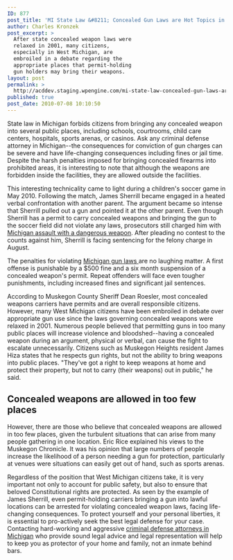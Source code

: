 ```yaml
---
ID: 877
post_title: 'MI State Law &#8211; Concealed Gun Laws are Hot Topics in West Michigan'
author: Charles Kronzek
post_excerpt: >
  After state concealed weapon laws were
  relaxed in 2001, many citizens,
  especially in West Michigan, are
  embroiled in a debate regarding the
  appropriate places that permit-holding
  gun holders may bring their weapons.
layout: post
permalink: >
  http://acddev.staging.wpengine.com/mi-state-law-concealed-gun-laws-are-hot-topics-in-west-michigan.html
published: true
post_date: 2010-07-08 10:10:50
---
```

State law in Michigan forbids citizens from bringing any concealed weapon into several public places, including schools, courtrooms, child care centers, hospitals, sports arenas, or casinos. Ask any criminal defense attorney in Michigan--the consequences for conviction of gun charges can be severe and have life-changing consequences including fines or jail time. Despite the harsh penalties imposed for bringing concealed firearms into prohibited areas, it is interesting to note that although the weapons are forbidden inside the facilities, they are allowed outside the facilities.

This interesting technicality came to light during a children's soccer game in May 2010. Following the match, James Sherrill became engaged in a heated verbal confrontation with another parent. The argument became so intense that Sherrill pulled out a gun and pointed it at the other parent. Even though Sherrill has a permit to carry concealed weapons and bringing the gun to the soccer field did not violate any laws, prosecutors still charged him with <a href="http://acddev.staging.wpengine.com/michigan-assault-dangerous-weapon-attorneys.html" target="_blank">Michigan assault with a dangerous weapon</a>. After pleading no contest to the counts against him, Sherrill is facing sentencing for the felony charge in August.

The penalties for violating <a href="http://acddev.staging.wpengine.com/firearm-charges.html" target="_blank">Michigan gun laws </a>are no laughing matter. A first offense is punishable by a $500 fine and a six month suspension of a concealed weapon's permit. Repeat offenders will face even tougher punishments, including increased fines and significant jail sentences.

According to Muskegon County Sheriff Dean Roesler, most concealed weapons carriers have permits and are overall responsible citizens. However, many West Michigan citizens have been embroiled in debate over appropriate gun use since the laws governing concealed weapons were relaxed in 2001. Numerous people believed that permitting guns in too many public places will increase violence and bloodshed--having a concealed weapon during an argument, physical or verbal, can cause the fight to escalate unnecessarily. Citizens such as Muskegon Heights resident James Hiza states that he respects gun rights, but not the ability to bring weapons into public places. "They've got a right to keep weapons at home and protect their property, but not to carry (their weapons) out in public," he said.

<h2>Concealed weapons are allowed in too few places</h2>

However, there are those who believe that concealed weapons are allowed in too few places, given the turbulent situations that can arise from many people gathering in one location. Eric Rice explained his views to the Muskegon Chronicle. It was his opinion that large numbers of people increase the likelihood of a person needing a gun for protection, particularly at venues were situations can easily get out of hand, such as sports arenas.

Regardless of the position that West Michigan citizens take, it is very important not only to account for public safety, but also to ensure that beloved Constitutional rights are protected. As seen by the example of James Sherrill, even permit-holding carriers bringing a gun into lawful locations can be arrested for violating concealed weapon laws, facing life-changing consequences. To protect yourself and your personal liberties, it is essential to pro-actively seek the best legal defense for your case. Contacting hard-working and aggressive <a href="http://acddev.staging.wpengine.com" target="_blank">criminal defense attorneys in Michigan</a> who provide sound legal advice and legal representation will help to keep you as protector of your home and family, not an inmate behind bars.